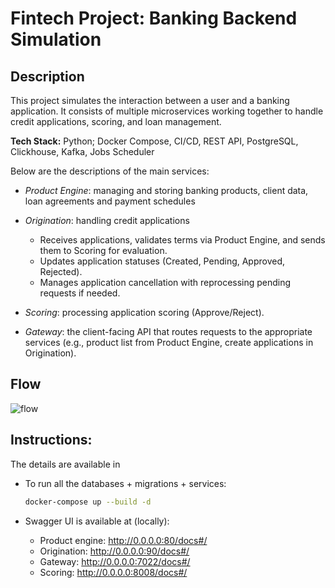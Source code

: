 # Fintech Project: Banking Backend Simulation

## Description

This project simulates the interaction between a user and a banking application. It consists of multiple microservices working together to handle credit applications, scoring, and loan management. 

**Tech Stack:** Python; Docker Compose, CI/CD, REST API, PostgreSQL, Clickhouse, Kafka, Jobs Scheduler

Below are the descriptions of the main services:
- *Product Engine*: managing and storing banking products, client data, loan agreements and payment schedules

- *Origination*: handling credit applications
    - Receives applications, validates terms via Product Engine, and sends them to Scoring for evaluation.
     - Updates application statuses (Created, Pending, Approved, Rejected).
     - Manages application cancellation with reprocessing pending requests if needed.

- *Scoring*: processing application scoring (Approve/Reject).

- *Gateway*: the client-facing API that routes requests to the appropriate services (e.g., product list from Product Engine, create applications in Origination).

## Flow

![flow](https://github.com/user-attachments/assets/1c0d67ef-b02f-4f10-b07f-6836223c1153)


## Instructions:

The details are available in
- To run all the databases + migrations + services:
    ```bash
    docker-compose up --build -d
    ```

- Swagger UI is available at (locally):
    - Product engine: http://0.0.0.0:80/docs#/
    - Origination: http://0.0.0.0:90/docs#/
    - Gateway: http://0.0.0.0:7022/docs#/
    - Scoring: http://0.0.0.0:8008/docs#/
